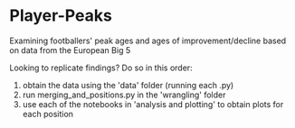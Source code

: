 # Player-Peaks
Examining footballers' peak ages and ages of improvement/decline based on data from the European Big 5

Looking to replicate findings? Do so in this order:
1. obtain the data using the 'data' folder (running each .py)
2. run merging_and_positions.py in the 'wrangling' folder
3. use each of the notebooks in 'analysis and plotting' to obtain plots for each position
